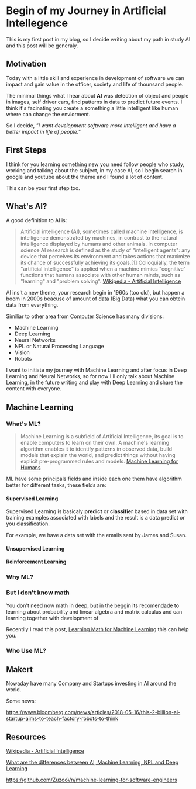 # Begin of my Journey in Artificial Intellegence

This is my first post in my blog, so I decide writing about my path in study AI and this post will be generaly.

## Motivation 

Today with a little skill and experience in development of software we can impact and gain value in the officer, society and life of thounsand people.

The minimal things what I hear about **AI** was detection of object and people in images, self driver cars, find patterns in data to predict future events. I think it's facinating you create a something a little intelligent like human where can change the enviorment.

So I decide, *"I want development software more intelligent and have a better impact in life of people."*

## First Steps

I think for you learning something new you need follow people who study, working and talking about the subject, in my case AI, so I begin search in google and youtube about the theme and I found a lot of content. 

This can be your first step too.

## What's AI?

A good definition to AI is:
 
> Artificial intelligence (AI), sometimes called machine intelligence, is intelligence demonstrated by machines, in contrast to the natural intelligence displayed by humans and other animals. In computer science AI research is defined as the study of "intelligent agents": any device that perceives its environment and takes actions that maximize its chance of successfully achieving its goals.[1] Colloquially, the term "artificial intelligence" is applied when a machine mimics "cognitive" functions that humans associate with other human minds, such as "learning" and "problem solving".
> [Wikipedia - Artificial Intelligence]

AI ins't a new theme, your research begin in 1960s (too old), but happen a boom in 2000s beacuse of amount of data (Big Data) what you can obtein data from everything.

Similiar to other area from Computer Science has many divisions:

- Machine Learning 
- Deep Learning
- Neural Networks
- NPL or Natural Processing Language
- Vision
- Robots

I want to initiate my journey with Machine Learning and after focus in Deep Learning and Neural Networks, so for now I'll only talk about Machine Learning, in the future writing and play with Deep Learning and share the content with everyone.

## Machine Learning

### What's ML?

> Machine Learning is a subfield of Artificial Intelligence, its goal is to enable computers to learn on their own. A machine's learning algorithm enables it to identify patterns in observed data, build models that explain the world, and predict things without having explicit pre-programmed rules and models.
> [Machine Learning for Humans]

ML have some principals fields and inside each one them have algorithm better for different tasks, these fields are:

#### Supervised Learning

Supervised Learning is basicaly **predict** or **classifier** based in data set with training examples associated with labels and the result is a data predict or you classification.

For example, we have a data set with the emails sent by James and Susan.

#### Unsupervised Learning 

#### Reinforcement Learning

### Why ML?

### But I don't know math

You don't need now math in deep, but in the beggin its recomendade to learning about probability and linear algebra and matrix calculus and can learning together with development of  

Recentily I read this post, [Learning Math for Machine Learning](https://blog.ycombinator.com/learning-math-for-machine-learning/) this can help you.


### Who Use ML?



## Makert 

Nowaday have many Company and Startups investing in AI around the world.

Some news:

https://www.bloomberg.com/news/articles/2018-05-16/this-2-billion-ai-startup-aims-to-teach-factory-robots-to-think


## Resources

[Wikipedia - Artificial Intelligence]

[What are the differences between AI, Machine Learning, NPL and Deep Learning](https://www.forbes.com/sites/quora/2016/09/23/what-are-the-differences-between-ai-machine-learning-nlp-and-deep-learning/#193ae2b9274f) 

https://github.com/ZuzooVn/machine-learning-for-software-engineers

[Wikipedia - Artificial Intelligence]:https://en.wikipedia.org/wiki/Artificial_intelligence
[Machine Learning for Humans]:https://medium.com/machine-learning-for-humans/why-machine-learning-matters-6164faf1df12
